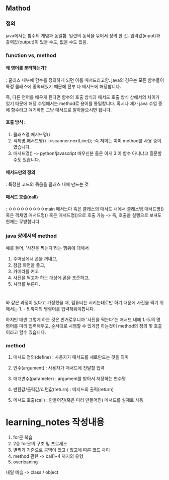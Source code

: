 ## Mathod

### 정의
java에서는 함수의 개념과 동일함.
일련의 동작을 묶어서 정의 한 것. 
입력값(input)과 출력값(output)이 있을 수도, 
없을 수도 있음.

### function vs, method
#### 왜 영어를 분리하는가?

: 쿨래스 내부에 함수를 정의하게 되면 이를 매서드라고함.
java의 경우는 모든 함수들이 특정 클래스에 종속돼있기 때문에
전부 다 매서드에 해당합니다.

즉, 다른 언어를 배우게 된다면
함수의 호출 방식과 매서드 호출 방식 상에서의 차이가 
있기 때문에 해당 수업에서는 method로 용어를 통일합니다.
혹시나 제가 java 수업 중에 함수라고 얘기하면 그냥 매서드로 알아들으시면 됩니다.

#### 호출 방식 :
1. 클래스명,매서드명()
2. 객체명,매서드명()  ->scanner.nextLine();
:즉 저희는 이미 method를 사용 중이였습니다.
3. 매서드명()        -> python/javascript 배우신분
들은 이게 3.이 함수 아니냐고 질문할 수도 있습니다.

#### 매서드만의 정의
: 특정한 코드의 묶음을 클래스 내에 만드는 것

#### 매서드 호출(call)
: ㅇㅇㅇㅇㅇㅇㅇㅇㅇmain 매서느다 혹은 클래스의 매서드 내에서
클래스명.매서드명() 혹은 객채명.매서드명() 혹은
매서드명()으로 호출 가능 -> 즉, 호출을 실행으로 보셔도 
현재는 무방합니다.

### java 상에서의 method

예를 들어, '사진을 찍는다'라는 행위에 대해서
1. 주머닝에서 폰을 꺼내고,
2. 잠금 화면을 풀고,
3. 카메라를 켜고
4. 사진을 찍고자 하는 대상에 폰을 조준하고,
5. 셔터를 누른다.
#

와 같은 과정이 있다고 가정했을 때, 컴퓨터는 시키는대로만
하기 때문에 사진을 찍기 위해서는 1. - 5.까지의 명령어를
입력해줘야합니다.

하지만 매번 그렇게 하는 것은 번거로우니까
'사진을 찍는다'는 매서드 내에 1.-5.의 명령어를 미리 입력해두고, 순서대로 시행할 수 있게끔 하는것이 
method의 정의 및 호출이라고 할수 있습니다.

### method

1. 매서드 정의(define)
: 사용자가 매서드를 새로만드는 것을 의미

2. 인수(argument)
: 사용자가 매서드에 전달할 입력

3. 매개변수(parameter) 
: argument를 받아서 저장하는 변수명

4. 반환값/출력값/리턴값(return)
: 메서드의 출력(return)

5. 메서드 호출(call)
: 만들어진(혹은 미리 만들어진) 메서드를 실제로 사용

# learning_notes 작성내용

1. for문 복습
2. 2중 for문의 구조 및 프로세스
3. 별찍기 기준으로 공백이 있고 / 없고에 따른 코드 차이
4. method 관련 -> call1~4 까지의 유형
5. overloaning

내일 예습 -> class / object